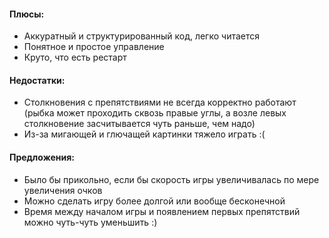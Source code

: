 #### Плюсы:
- Аккуратный и структурированный код, легко читается
- Понятное и простое управление
- Круто, что есть рестарт

#### Недостатки:
- Столкновения с препятствиями не всегда корректно работают (рыбка может проходить сквозь правые углы, а возле левых столкновение засчитывается чуть раньше, чем надо)
- Из-за мигающей и глючащей картинки тяжело играть :(

#### Предложения:
- Было бы прикольно, если бы скорость игры увеличивалась по мере увеличения очков
- Можно сделать игру более долгой или вообще бесконечной
- Время между началом игры и появлением первых препятствий можно чуть-чуть уменьшить :)